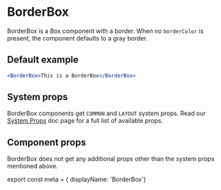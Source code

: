 # BorderBox

BorderBox is a Box component with a border. When no `borderColor` is present, the component defaults to a gray border.

## Default example

```.jsx
<BorderBox>This is a BorderBox</BorderBox>
```

## System props

BorderBox components get `COMMON` and `LAYOUT` system props. Read our [System Props](/components/docs/system-props) doc page for a full list of available props.

## Component props

BorderBox does not get any additional props other than the system props mentioned above.

export const meta = { displayName: 'BorderBox'}
